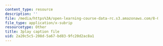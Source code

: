 ```yaml
---
content_type: resource
description: ''
file: /media/https%3A/open-learning-course-data-rc.s3.amazonaws.com/8-01sc-classical-mechanics-fall-2016/2a20c5c5208d5a67bd839fc20d2ac8a1_lkeX42KQjac.vtt
file_type: application/x-subrip
resourcetype: Other
title: 3play caption file
uid: 2a20c5c5-208d-5a67-bd83-9fc20d2ac8a1
---
```

